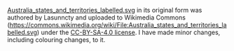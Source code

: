 [Australia_states_and_territories_labelled.svg](https://fusion809.github.io/images/Maps/Australia_states_and_territories_labelled.svg) in its original form was authored by Lasunncty and uploaded to Wikimedia Commons (https://commons.wikimedia.org/wiki/File:Australia_states_and_territories_labelled.svg) under the [CC-BY-SA-4.0 license](https://creativecommons.org/licenses/by-sa/4.0/deed.en). I have made minor changes, including colouring changes, to it.  
